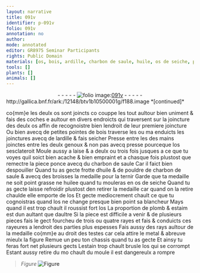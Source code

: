 ```yaml
---
layout: narrative
title: 091v
identifier: p-091v
folio: 091v
annotation: no
author:
mode: annotated
editor: GR8975 Seminar Participants
rights: Public Domain
materials: [os, bois, ardille, charbon de saule, huile, os de seiche, plomb, estaim, metal, estain]
tools: []
plants: []
animals: []
---
```


<div class="folio" align="center">- - - - - <a href="http://gallica.bnf.fr/ark:/12148/btv1b10500001g/f188.image" target="_blank"><img src="https://cu-mkp.github.io/2017-workshop-edition/assets/photo-icon.png" alt="folio image: " style="display:inline-block; margin-bottom:-3px;"/>091v</a> - - - - - </div> http://gallica.bnf.fr/ark:/12148/btv1b10500001g/f188.image  
*[continued]*
  
co{mm}e les deulx <span class="m">os</span> sont joincts co couppe les tout aultour bien uniment & fais des coches e aultour en divers endroicts qui traversent sur la joincture des deulx <span class="m">os</span> affin de recognoistre bien lendroit de leur premiere joincture Ou bien avecq de petites pointes de <span class="m">bois</span> traverse les ou ma enduicts les joinctures avecq de l<span class="m">ardille</span> & fais seicher Presse entre les des mains joinctes entre les deulx genoux & non pas avecq presse pourceque l<span class="m">os</span> sesclateroit Moule aussy a laise & a deulx ou trois fois jusques a ce que tu voyes quil soict bien acache & bien empraint et a chasque fois plustost que remectre la piece ponce avecq du <span class="m">charbon de saule</span> Car il faict bien despouiller Quand tu as gecte frotte d<span class="m">huile</span> & de pouldre de <span class="m">charbon de saule</span> & avecq des broisses la medaille pour la ternir Garde que ta medaille ne soit point grasse ne huilee quand tu mouleras en <span class="m">os de seiche</span> Quand tu as gecte laisse refroidir plustost den retirer la medaille car quand on la retire chaulde elle emporte de l<span class="m">os</span> Et gecte mediocrement chault ce que tu cognoistras quand l<span class="m">os</span> ne change presque bien point sa blancheur Mays quand il est trop chault il roussist fort l<span class="m">os</span> La proportion de <span class="m">plomb</span> & <span class="m">estaim</span> est dun aultant que daultre Si la piece est difficile a venir & de plusieurs pieces fais le gect fourcheu de trois ou quatre rayes et fais & conduicts ces rayeures a lendroit des parties plus espesses Fais aussy des rays aultour de la medaille co{mm}e au droit des testes car cela attire le <span class="m">metal</span> & abreuve mieulx la figure Remue un peu ton chassis quand tu as gecte Et ainsy tu feras fort net plusieurs gects L<span class="m">estain</span> trop chault brusle l<span class="m">os</span> qui se corrompt Estant aussy retire du mo chault du moule il est dangereulx a rompre 
> *Figure*
> <a href="
fig_p091v_1
https://drive.google.com/open?id=0B9-oNrvWdlO5Q2hHbzNsX1JlYUU
" target="_blank"><img src="https://cu-mkp.github.io/GR8975-edition/assets/photo-icon.png" alt="Figure" style="display:inline-block; margin-bottom:-3px;"/></a>
 
 